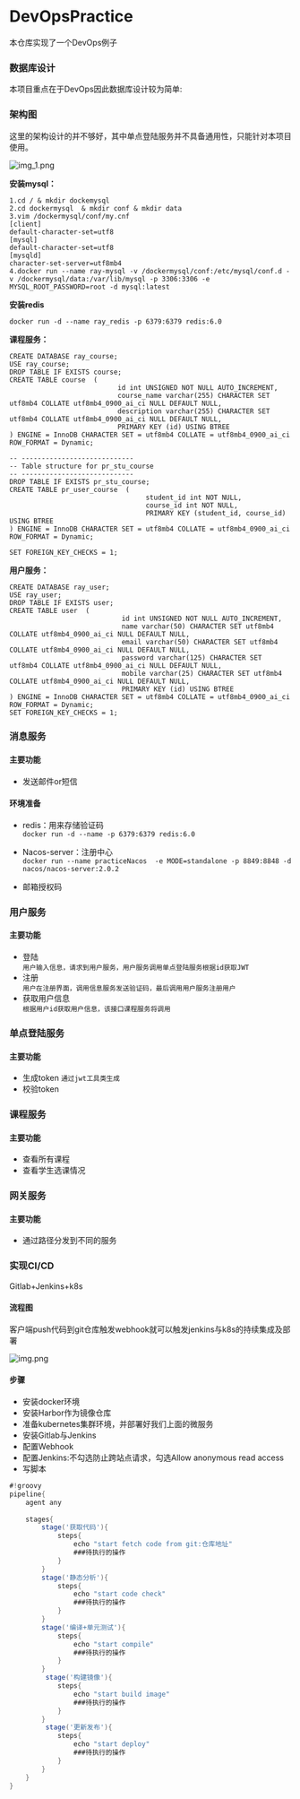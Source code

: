 # DevOpsPractice
本仓库实现了一个DevOps例子
### 数据库设计
本项目重点在于DevOps因此数据库设计较为简单:  

### 架构图
这里的架构设计的并不够好，其中单点登陆服务并不具备通用性，只能针对本项目使用。  

![img_1.png](img_1.png)  

**安装mysql：**
```shell
1.cd / & mkdir dockemysql
2.cd dockermysql  & mkdir conf & mkdir data
3.vim /dockermysql/conf/my.cnf
[client]
default-character-set=utf8
[mysql]
default-character-set=utf8
[mysqld]
character-set-server=utf8mb4
4.docker run --name ray-mysql -v /dockermysql/conf:/etc/mysql/conf.d -v /dockermysql/data:/var/lib/mysql -p 3306:3306 -e MYSQL_ROOT_PASSWORD=root -d mysql:latest
```
**安装redis**
```shell
docker run -d --name ray_redis -p 6379:6379 redis:6.0
```
**课程服务：**
```mysql
CREATE DATABASE ray_course;
USE ray_course;
DROP TABLE IF EXISTS course;
CREATE TABLE course  (
                           id int UNSIGNED NOT NULL AUTO_INCREMENT,
                           course_name varchar(255) CHARACTER SET utf8mb4 COLLATE utf8mb4_0900_ai_ci NULL DEFAULT NULL,
                           description varchar(255) CHARACTER SET utf8mb4 COLLATE utf8mb4_0900_ai_ci NULL DEFAULT NULL,
                           PRIMARY KEY (id) USING BTREE
) ENGINE = InnoDB CHARACTER SET = utf8mb4 COLLATE = utf8mb4_0900_ai_ci ROW_FORMAT = Dynamic;

-- ----------------------------
-- Table structure for pr_stu_course
-- ----------------------------
DROP TABLE IF EXISTS pr_stu_course;
CREATE TABLE pr_user_course  (
                                  student_id int NOT NULL,
                                  course_id int NOT NULL,
                                  PRIMARY KEY (student_id, course_id) USING BTREE
) ENGINE = InnoDB CHARACTER SET = utf8mb4 COLLATE = utf8mb4_0900_ai_ci ROW_FORMAT = Dynamic;

SET FOREIGN_KEY_CHECKS = 1;
```
**用户服务：**
```mysql
CREATE DATABASE ray_user;
USE ray_user;
DROP TABLE IF EXISTS user;
CREATE TABLE user  (
                            id int UNSIGNED NOT NULL AUTO_INCREMENT,
                            name varchar(50) CHARACTER SET utf8mb4 COLLATE utf8mb4_0900_ai_ci NULL DEFAULT NULL,
                            email varchar(50) CHARACTER SET utf8mb4 COLLATE utf8mb4_0900_ai_ci NULL DEFAULT NULL,
                            password varchar(125) CHARACTER SET utf8mb4 COLLATE utf8mb4_0900_ai_ci NULL DEFAULT NULL,
                            mobile varchar(25) CHARACTER SET utf8mb4 COLLATE utf8mb4_0900_ai_ci NULL DEFAULT NULL,
                            PRIMARY KEY (id) USING BTREE
) ENGINE = InnoDB CHARACTER SET = utf8mb4 COLLATE = utf8mb4_0900_ai_ci ROW_FORMAT = Dynamic;
SET FOREIGN_KEY_CHECKS = 1;
```

### 消息服务

#### 主要功能 

- 发送邮件or短信

#### 环境准备

- redis：用来存储验证码  
  ``docker run -d --name -p 6379:6379 redis:6.0``
- Nacos-server：注册中心  
  ``docker run --name practiceNacos  -e MODE=standalone -p 8849:8848 -d nacos/nacos-server:2.0.2``
  
- 邮箱授权码

### 用户服务

#### 主要功能

- 登陆  
  ``用户输入信息，请求到用户服务，用户服务调用单点登陆服务根据id获取JWT``
- 注册  
  ``用户在注册界面，调用信息服务发送验证码，最后调用用户服务注册用户``
- 获取用户信息  
  ``根据用户id获取用户信息，该接口课程服务将调用``

### 单点登陆服务

#### 主要功能

- 生成token
  ``通过jwt工具类生成``
- 校验token

### 课程服务

#### 主要功能

- 查看所有课程
- 查看学生选课情况

### 网关服务

#### 主要功能

- 通过路径分发到不同的服务

### 实现CI/CD

Gitlab+Jenkins+k8s

#### 流程图
客户端push代码到git仓库触发webhook就可以触发jenkins与k8s的持续集成及部署  

![img.png](img.png)  

#### 步骤

- 安装docker环境
- 安装Harbor作为镜像仓库
- 准备kubernetes集群环境，并部署好我们上面的微服务
- 安装Gitlab与Jenkins
- 配置Webhook
- 配置Jenkins:不勾选防止跨站点请求，勾选Allow anonymous read access
- 写脚本
```groovy
#!groovy
pipeline{
    agent any
    
    stages{
        stage('获取代码'){
            steps{
                echo "start fetch code from git:仓库地址"
                ###待执行的操作
            }
        }
        stage('静态分析'){
            steps{
                echo "start code check"
                ###待执行的操作
            }
        }
        stage('编译+单元测试'){
            steps{
                echo "start compile"
                ###待执行的操作
            }
        }
         stage('构建镜像'){
            steps{
                echo "start build image"
                ###待执行的操作
            }
        }
         stage('更新发布'){
            steps{
                echo "start deploy"
                ###待执行的操作
            }
        }
    }
}
```